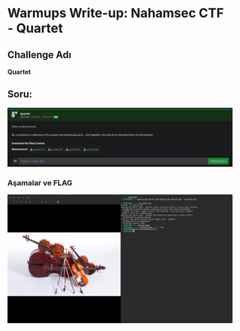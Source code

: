 # Warmups Write-up: Nahamsec CTF - Quartet
##  Challenge Adı
**Quartet**

## Soru:

![image 6](simage-6.png)

### Aşamalar ve FLAG

![image 7](simage-7.png)


